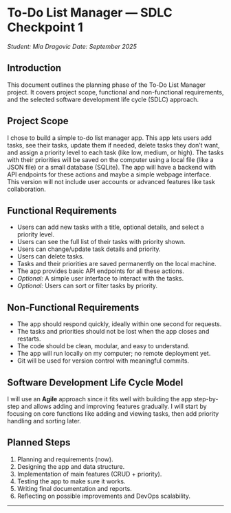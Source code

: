 # To-Do List Manager — SDLC Checkpoint 1
*Student: Mia Dragovic*
*Date: September 2025*

## Introduction
This document outlines the planning phase of the To-Do List Manager project. It covers project scope, functional and non-functional requirements, and the selected software development life cycle (SDLC) approach.

## Project Scope
I chose to build a simple to-do list manager app. This app lets users add tasks, see their tasks, update them if needed, delete tasks they don’t want, and assign a priority level to each task (like low, medium, or high). The tasks with their priorities will be saved on the computer using a local file (like a JSON file) or a small database (SQLite). The app will have a backend with API endpoints for these actions and maybe a simple webpage interface. This version will not include user accounts or advanced features like task collaboration.

## Functional Requirements
- Users can add new tasks with a title, optional details, and select a priority level.
- Users can see the full list of their tasks with priority shown.
- Users can change/update task details and priority.
- Users can delete tasks.
- Tasks and their priorities are saved permanently on the local machine.
- The app provides basic API endpoints for all these actions.
- *Optional:* A simple user interface to interact with the tasks.
- *Optional:* Users can sort or filter tasks by priority.

## Non-Functional Requirements
- The app should respond quickly, ideally within one second for requests.
- The tasks and priorities should not be lost when the app closes and restarts.
- The code should be clean, modular, and easy to understand.
- The app will run locally on my computer; no remote deployment yet.
- Git will be used for version control with meaningful commits.

## Software Development Life Cycle Model
I will use an **Agile** approach since it fits well with building the app step-by-step and allows adding and improving features gradually. I will start by focusing on core functions like adding and viewing tasks, then add priority handling and sorting later.

## Planned Steps
1. Planning and requirements (now).
2. Designing the app and data structure.
3. Implementation of main features (CRUD + priority).
4. Testing the app to make sure it works.
5. Writing final documentation and reports.
6. Reflecting on possible improvements and DevOps scalability.

---

